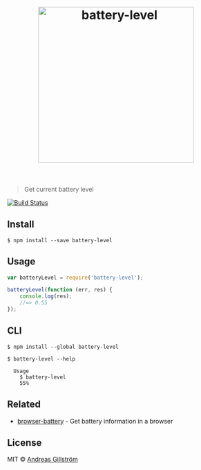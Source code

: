 <h1 align="center">
	<br>
	<img width="360" src="https://cloud.githubusercontent.com/assets/499192/8873940/10999f96-320c-11e5-86a0-7a447d50b4cb.png" alt="battery-level">
	<br>
	<br>
</h1>

> Get current battery level

[![Build Status](https://travis-ci.org/gillstrom/battery-level.svg?branch=master)](https://travis-ci.org/gillstrom/battery-level)


## Install

```
$ npm install --save battery-level
```


## Usage

```js
var batteryLevel = require('battery-level');

batteryLevel(function (err, res) {
	console.log(res);
	//=> 0.55
});
```


## CLI

```
$ npm install --global battery-level
```

```
$ battery-level --help

  Usage
    $ battery-level
    55%
```


## Related

* [browser-battery](https://github.com/gillstrom/browser-battery) - Get battery information in a browser


## License

MIT © [Andreas Gillström](http://github.com/gillstrom)
